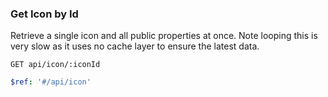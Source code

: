 ### Get Icon by Id

Retrieve a single icon and all public properties at once. Note looping this is very slow as it uses no cache layer to ensure the latest data.

```text
GET api/icon/:iconId
```

```yaml
$ref: '#/api/icon'
```